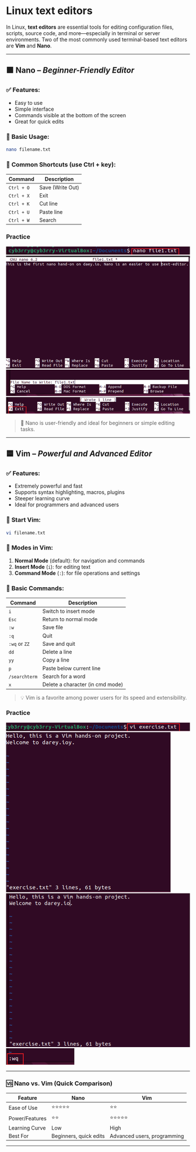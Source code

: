 # Linux text editors

In Linux, **text editors** are essential tools for editing configuration files, scripts, source code, and more—especially in terminal or server environments. Two of the most commonly used terminal-based text editors are **Vim** and **Nano**.

---

## 🟩 **Nano** – *Beginner-Friendly Editor*

### ✅ **Features:**
- Easy to use
- Simple interface
- Commands visible at the bottom of the screen
- Great for quick edits

### 📌 **Basic Usage:**
```bash
nano filename.txt
```

### 🔹 **Common Shortcuts (use Ctrl + key):**
| Command        | Description             |
|----------------|--------------------------|
| `Ctrl + O`     | Save (Write Out)         |
| `Ctrl + X`     | Exit                     |
| `Ctrl + K`     | Cut line                 |
| `Ctrl + U`     | Paste line               |
| `Ctrl + W`     | Search                   |

### Practice
![Creating file](img/nano.png)
![Typing](img/typing.png)
![Saving](img/saving1.png) 
![Exiting](img/exiting.png)

> 📝 Nano is user-friendly and ideal for beginners or simple editing tasks.

---

## 🟦 **Vim** – *Powerful and Advanced Editor*

### ✅ **Features:**
- Extremely powerful and fast
- Supports syntax highlighting, macros, plugins
- Steeper learning curve
- Ideal for programmers and advanced users

### 📌 **Start Vim:**
```bash
vi filename.txt
```

### 🚦 **Modes in Vim:**
1. **Normal Mode** (default): for navigation and commands  
2. **Insert Mode** (`i`): for editing text  
3. **Command Mode** (`:`): for file operations and settings

### 🔹 **Basic Commands:**
| Command        | Description                    |
|----------------|---------------------------------|
| `i`            | Switch to insert mode           |
| `Esc`          | Return to normal mode           |
| `:w`           | Save file                       |
| `:q`           | Quit                            |
| `:wq` or `ZZ`  | Save and quit                   |
| `dd`           | Delete a line                   |
| `yy`           | Copy a line                     |
| `p`            | Paste below current line        |
| `/searchterm`  | Search for a word               |
| `x`            | Delete a character (in cmd mode)                                              |


> 💡 Vim is a favorite among power users for its speed and extensibility.
### Practice
![Creating a document](img/vi.png)
![Typing via vi](img/viprac.png)
![Deleting a character](img/y%20chracter%20deleted.png)
![Saving](img/saving.png)

---

### 🆚 **Nano vs. Vim (Quick Comparison)**

| Feature         | Nano           | Vim             |
|-----------------|----------------|------------------|
| Ease of Use     | ⭐⭐⭐⭐⭐         | ⭐⭐              |
| Power/Features  | ⭐⭐            | ⭐⭐⭐⭐⭐          |
| Learning Curve  | Low            | High             |
| Best For        | Beginners, quick edits | Advanced users, programming |

---

